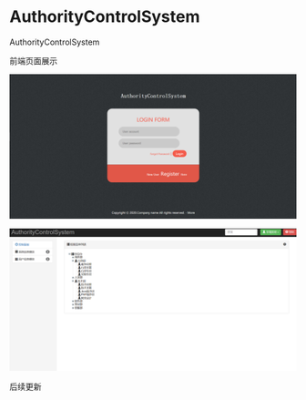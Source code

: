 # AuthorityControlSystem
AuthorityControlSystem



前端页面展示

![1583035546191](README.assets/1583035546191.png)



![1583035619281](README.assets/1583035619281.png)



后续更新